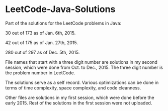 LeetCode-Java-Solutions
=======================

Part of the solutions for the LeetCode problems in Java:

30 out of 173 as of Jan. 6th, 2015.

42 out of 175 as of Jan. 27th, 2015.

280 out of 297 as of Dec. 5th, 2015.

File names that start with a three digit number are solutions in my second session, which were done from Oct. to Dec., 2015. The three digit number is the problem number in LeetCode. 

The solutions serve as a self record. Various optimizations can be done in terms of time complexity, space complexity, and code cleanness.

Other files are solutions in my first session, which were done before the early 2015. Rest of the solutions in the first session were not uploaded.
